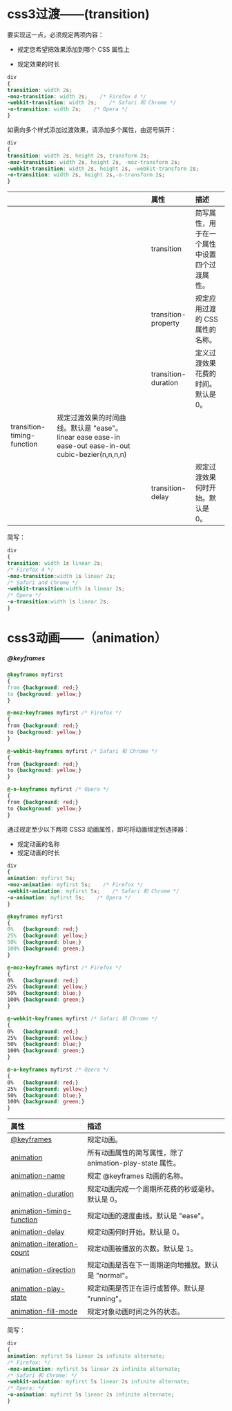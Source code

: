 # css3过渡——\(transition\)

要实现这一点，必须规定两项内容：

* 规定您希望把效果添加到哪个 CSS 属性上

* 规定效果的时长

```css
div
{
transition: width 2s;
-moz-transition: width 2s;    /* Firefox 4 */
-webkit-transition: width 2s;    /* Safari 和 Chrome */
-o-transition: width 2s;    /* Opera */
}
```

如需向多个样式添加过渡效果，请添加多个属性，由逗号隔开：

```css
div
{
transition: width 2s, height 2s, transform 2s;
-moz-transition: width 2s, height 2s, -moz-transform 2s;
-webkit-transition: width 2s, height 2s, -webkit-transform 2s;
-o-transition: width 2s, height 2s,-o-transform 2s;
}
```

|  |  |  |  | 属性 | 描述 |
| :--- | :--- | :--- | :--- | :--- | :--- |
|  |  |  |  | transition | 简写属性，用于在一个属性中设置四个过渡属性。 |
|  |  |  |  | transition-property | 规定应用过渡的 CSS 属性的名称。 |
|  |  |  |  | transition-duration | 定义过渡效果花费的时间。默认是 0。 |
| transition-timing-function | 规定过渡效果的时间曲线。默认是 "ease"。         linear ease ease-in ease-out ease-in-out           cubic-bezier\(n,n,n,n\) |  |  |  |  |
|  |  |  |  | transition-delay | 规定过渡效果何时开始。默认是 0。 |

简写：

```css
div
{
transition: width 1s linear 2s;
/* Firefox 4 */
-moz-transition:width 1s linear 2s;
/* Safari and Chrome */
-webkit-transition:width 1s linear 2s;
/* Opera */
-o-transition:width 1s linear 2s;
}
```

# css3动画——（animation）

##### @keyframes

```css
@keyframes myfirst
{
from {background: red;}
to {background: yellow;}
}

@-moz-keyframes myfirst /* Firefox */
{
from {background: red;}
to {background: yellow;}
}

@-webkit-keyframes myfirst /* Safari 和 Chrome */
{
from {background: red;}
to {background: yellow;}
}

@-o-keyframes myfirst /* Opera */
{
from {background: red;}
to {background: yellow;}
}
```

通过规定至少以下两项 CSS3 动画属性，即可将动画绑定到选择器：

* 规定动画的名称
* 规定动画的时长

```css
div
{
animation: myfirst 5s;
-moz-animation: myfirst 5s;    /* Firefox */
-webkit-animation: myfirst 5s;    /* Safari 和 Chrome */
-o-animation: myfirst 5s;    /* Opera */
}
```

```css
@keyframes myfirst
{
0%   {background: red;}
25%  {background: yellow;}
50%  {background: blue;}
100% {background: green;}
}

@-moz-keyframes myfirst /* Firefox */
{
0%   {background: red;}
25%  {background: yellow;}
50%  {background: blue;}
100% {background: green;}
}

@-webkit-keyframes myfirst /* Safari 和 Chrome */
{
0%   {background: red;}
25%  {background: yellow;}
50%  {background: blue;}
100% {background: green;}
}

@-o-keyframes myfirst /* Opera */
{
0%   {background: red;}
25%  {background: yellow;}
50%  {background: blue;}
100% {background: green;}
}
```

| 属性 | 描述 |
| :--- | :--- |
| [@keyframes](http://www.w3school.com.cn/cssref/pr_keyframes.asp) | 规定动画。 |
| [animation](http://www.w3school.com.cn/cssref/pr_animation.asp) | 所有动画属性的简写属性，除了 animation-play-state 属性。 |
| [animation-name](http://www.w3school.com.cn/cssref/pr_animation-name.asp) | 规定 @keyframes 动画的名称。 |
| [animation-duration](http://www.w3school.com.cn/cssref/pr_animation-duration.asp) | 规定动画完成一个周期所花费的秒或毫秒。默认是 0。 |
| [animation-timing-function](http://www.w3school.com.cn/cssref/pr_animation-timing-function.asp) | 规定动画的速度曲线。默认是 "ease"。 |
| [animation-delay](http://www.w3school.com.cn/cssref/pr_animation-delay.asp) | 规定动画何时开始。默认是 0。 |
| [animation-iteration-count](http://www.w3school.com.cn/cssref/pr_animation-iteration-count.asp) | 规定动画被播放的次数。默认是 1。 |
| [animation-direction](http://www.w3school.com.cn/cssref/pr_animation-direction.asp) | 规定动画是否在下一周期逆向地播放。默认是 "normal"。 |
| [animation-play-state](http://www.w3school.com.cn/cssref/pr_animation-play-state.asp) | 规定动画是否正在运行或暂停。默认是 "running"。 |
| [animation-fill-mode](http://www.w3school.com.cn/cssref/pr_animation-fill-mode.asp) | 规定对象动画时间之外的状态。 |

简写：

```css
div
{
animation: myfirst 5s linear 2s infinite alternate;
/* Firefox: */
-moz-animation: myfirst 5s linear 2s infinite alternate;
/* Safari 和 Chrome: */
-webkit-animation: myfirst 5s linear 2s infinite alternate;
/* Opera: */
-o-animation: myfirst 5s linear 2s infinite alternate;
}
```




